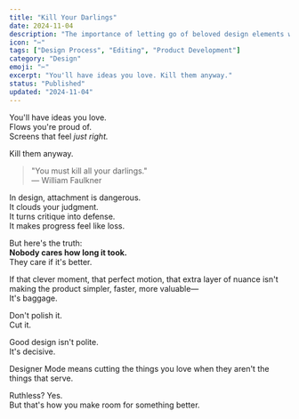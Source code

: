 ```yaml
---
title: "Kill Your Darlings"
date: 2024-11-04
description: "The importance of letting go of beloved design elements when they don't serve the product's purpose." 
icon: "✂️"
tags: ["Design Process", "Editing", "Product Development"]
category: "Design"
emoji: "✂️"
excerpt: "You'll have ideas you love. Kill them anyway."
status: "Published"
updated: "2024-11-04"
---
```


You'll have ideas you love.  
Flows you're proud of.  
Screens that feel *just right.*

Kill them anyway.

> "You must kill all your darlings."  
> — William Faulkner

In design, attachment is dangerous.  
It clouds your judgment.  
It turns critique into defense.  
It makes progress feel like loss.

But here's the truth:  
**Nobody cares how long it took.**  
They care if it's better.

If that clever moment, that perfect motion, that extra layer of nuance isn't making the product simpler, faster, more valuable—  
It's baggage.

Don't polish it.  
Cut it.

Good design isn't polite.  
It's decisive.

Designer Mode means cutting the things you love when they aren't the things that serve.

Ruthless? Yes.  
But that's how you make room for something better.
